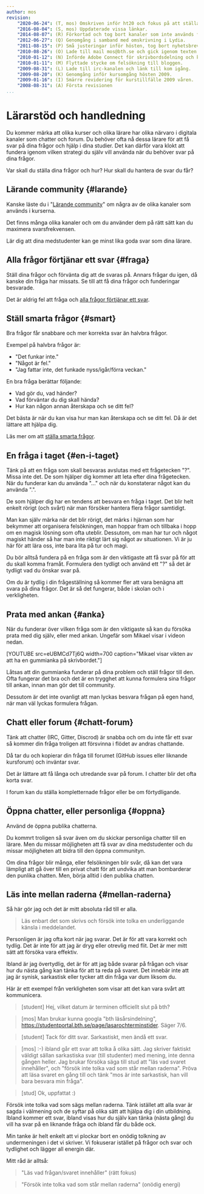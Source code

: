```yaml
---
author: mos
revision:
    "2020-06-24": (T, mos) Omskriven inför ht20 och fokus på att ställa frågor och använda communityn.
    "2016-08-04": (S, mos) Uppdaterade vissa länkar.
    "2014-08-07": (R) Förkortad och tog bort kanaler som inte används för handledning (adobe, twitter, facebook).  
    "2012-06-27": (Q) Genomgång i samband med omskrivning i Lydia.  
    "2011-08-15": (P) Små justeringar inför hösten, tog bort nyhetsbrev och msn, icq, googletalk och skype.  
    "2010-08-26": (O) Lade till mail mos@bth.se och gick igenom texten i dokumentet, små justeringar.  
    "2010-01-12": (N) Införde Adobe Connect för skrivbordsdelning och konferens, tog bort Marratech och Skype (för detta syftet).  
    "2010-01-11": (M) Flyttade stycke om felsökning till bloggen.  
    "2009-08-31": (L) Lade till irc-kanalen och länk till kom igång.  
    "2009-08-20": (K) Genomgång inför kursomgång hösten 2009.  
    "2009-01-16": (I) Smärre revidering för kurstillfälle 2009 våren.  
    "2008-08-31": (A) Första revisionen  
...
```

Lärarstöd och handledning
==================================

Du kommer märka att olika kurser och olika lärare har olika närvaro i digitala kanaler som chatter och forum. Du behöver ofta nå dessa lärare för att få svar på dina frågor och hjälp i dina studier. Det kan därför vara klokt att fundera igenom vilken strategi du själv vill använda när du behöver svar på dina frågor.

Var skall du ställa dina frågor och hur? Hur skall du hantera de svar du får?



Lärande community {#larande}
---------------------------------------

Kanske läste du i "[Lärande community](larande-community)" om några av de olika kanaler som används i kurserna.

Det finns många olika kanaler och om du använder dem på rätt sätt kan du maximera svarsfrekvensen.

Lär dig att dina medstudenter kan ge minst lika goda svar som dina lärare.



Alla frågor förtjänar ett svar {#fraga}
---------------------------------------

Ställ dina frågor och förvänta dig att de svaras på. Annars frågar du igen, då kanske din fråga har missats. Se till att få dina frågor och funderingar besvarade.

Det är aldrig fel att fråga och [alla frågor förtjänar ett svar](/t/885).



Ställ smarta frågor {#smart}
--------------

Bra frågor får snabbare och mer korrekta svar än halvbra frågor.

Exempel på halvbra frågor är:

* "Det funkar inte."
* "Något är fel."
* "Jag fattar inte, det funkade nyss/igår/förra veckan."

En bra fråga berättar följande:

* Vad gör du, vad händer?
* Vad förväntar du dig skall hända?
* Hur kan någon annan återskapa och se ditt fel?

Det bästa är när du kan visa hur man kan återskapa och se ditt fel. Då är det lättare att hjälpa dig.

Läs mer om att [ställa smarta frågor](t/885#p7802).



En fråga i taget {#en-i-taget}
------------------------------------------

Tänk på att en fråga som skall besvaras avslutas med ett frågetecken "?". Missa inte det. De som hjälper dig kommer att leta efter dina frågetecken. När du funderar kan du använda "..." och när du konstaterar något kan du använda ".".

De som hjälper dig har en tendens att besvara en fråga i taget. Det blir helt enkelt rörigt (och svårt) när man försöker hantera flera frågor samtidigt.

Man kan själv märka när det blir rörigt, det märks i hjärnan som har bekymmer att organisera felsökningen, man hoppar fram och tillbaka i hopp om en magisk lösning som ofta uteblir. Dessutom, om man har tur och något magiskt händer så har man inte riktigt lärt sig något av situationen. Vi är ju här för att lära oss, inte bara lita på tur och magi.

Du bör alltså fundera på en fråga som är den viktigaste att få svar på för att du skall komma framåt. Formulera den tydligt och använd ett "?" så det är tydligt vad du önskar svar på.

Om du är tydlig i din frågeställning så kommer fler att vara benägna att svara på dina frågor. Det är så det fungerar, både i skolan och i verkligheten.



Prata med ankan {#anka}
------------------------------------------

När du funderar över vilken fråga som är den viktigaste så kan du försöka prata med dig själv, eller med ankan. Ungefär som Mikael visar i videon nedan.

[YOUTUBE src=eUBMCd7Tj6Q width=700 caption="Mikael visar vikten av att ha en gummianka på skrivbordet."]

Låtsas att din gummianka funderar på dina problem och ställ frågor till den. Ofta fungerar det bra och det är en trygghet att kunna formulera sina frågor till ankan, innan man gör det till community.

Dessutom är det inte ovanligt att man lyckas besvara frågan på egen hand, när man väl lyckas formulera frågan.



Chatt eller forum {#chatt-forum}
------------------------------------------

Tänk att chatter (IRC, Gitter, Discrod) är snabba och om du inte får ett svar så kommer din fråga troligen att försvinna i flödet av andras chattande.

Då tar du och kopierar din fråga till forumet (GitHub issues eller liknande kursforum) och inväntar svar.

Det är lättare att få långa och utredande svar på forum. I chatter blir det ofta korta svar.

I forum kan du ställa kompletternade frågor eller be om förtydligande.



Öppna chatter, eller personliga {#oppna}
------------------------------------------

Använd de öppna publika chatterna.

Du kommrt troligen så svar även om du skickar personliga chatter till en lärare. Men du missar möjligheten att få svar av dina medstudenter och du missar möjligheten att bidra till den öppna communityn.

Om dina frågor blir många, eller felsökningen blir svår, då kan det vara lämpligt att gå över till en privat chatt för att undvika att man bombarderar den punlika chatten. Men, börja alltid i den publika chatten.



Läs inte mellan raderna {#mellan-raderna}
------------------------------------------

Så här gör jag och det är mitt absoluta råd till er alla.

> Läs enbart det som skrivs och försök inte tolka en underliggande känsla i meddelandet.

Personligen är jag ofta kort när jag svarar. Det är för att vara korrekt och tydlig. Det är inte för att jag är dryg eller otrevlig med flit. Det är mer mitt sätt att försöka vara effektiv.

Ibland är jag övertydlig, det är för att jag både svarar på frågan och visar hur du nästa gång kan tänka för att ta reda på svaret. Det innebär inte att jag är synisk, sarkastisk eller tycker att din fråga var dum liksom du.

Här är ett exempel från verkligheten som visar att det kan vara svårt att kommunicera.

> [student] Hej, vilket datum är terminen officiellt slut på bth?

> [mos] Man brukar kunna googla "bth läsårsindelning", https://studentportal.bth.se/page/lasarochterminstider. Säger 7/6.

> [student] Tack för ditt svar. Sarkastiskt, men ändå ett svar.

> [mos] :-) ibland går ett svar att tolka å olika sätt. Jag skriver faktiskt väldigt sällan sarkastiska svar (till studenter) med mening, inte denna gången heller.
> Jag brukar försöka säga till stud att "läs vad svaret innehåller", och "försök inte tolka vad som står mellan raderna".
> Pröva att läsa svaret en gång till och tänk "mos är inte sarkastisk, han vill bara besvara min fråga".

> [stud] Ok, uppfattat :)

Försök inte tolka vad som sägs mellan raderna. Tänk istället att alla svar är sagda i välmening och de syftar på olika sätt att hjälpa dig i din utbildning. Ibland kommer ett svar, ibland visas hur du själv kan tänka (nästa gång) du vill ha svar på en liknande fråga och ibland får du både ock.

Min tanke är helt enkelt att vi plockar bort en onödig tolkning av undermeningen i det vi skriver. Vi fokuserar istället på frågor och svar och tydlighet och lägger all energin där.

Mitt råd är alltså:

> "Läs vad frågan/svaret innehåller" (rätt fokus)

> "Försök inte tolka vad som står mellan raderna" (onödig energi)
